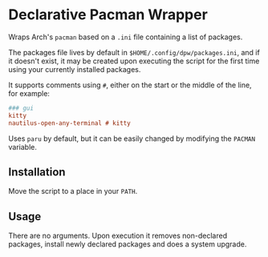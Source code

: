 # Declarative Pacman Wrapper
Wraps Arch's `pacman` based on a `.ini` file containing a list of packages.

The packages file lives by default in `$HOME/.config/dpw/packages.ini`, and if it doesn't exist, it may be created upon executing the script for the first time using your currently installed packages.

It supports comments using `#`, either on the start or the middle of the line, for example:

```ini
### gui
kitty
nautilus-open-any-terminal # kitty
```

Uses `paru` by default, but it can be easily changed by modifying the `PACMAN` variable.

## Installation
Move the script to a place in your `PATH`.

## Usage
There are no arguments. Upon execution it removes non-declared packages, install newly declared packages and does a system upgrade.